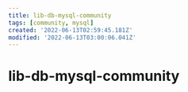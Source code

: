 ```yaml
---
title: lib-db-mysql-community
tags: [community, mysql]
created: '2022-06-13T02:59:45.181Z'
modified: '2022-06-13T03:00:06.041Z'
---
```


# lib-db-mysql-community


